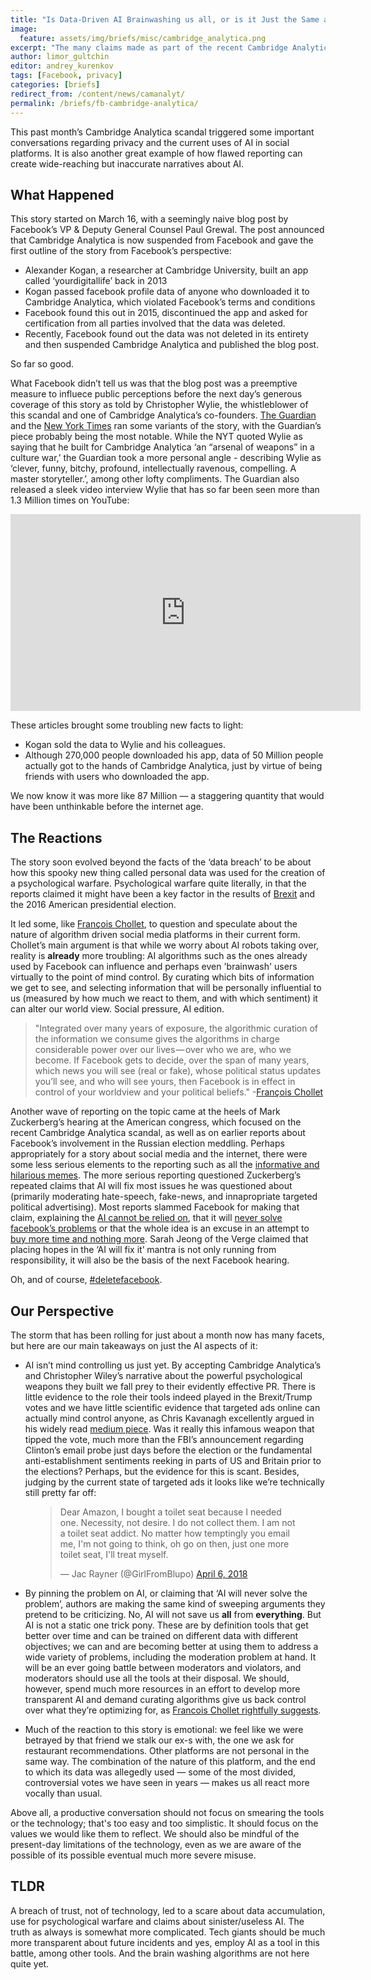 ```yaml
---
title: "Is Data-Driven AI Brainwashing us all, or is it Just the Same as Good ol' Marketing?"
image:
  feature: assets/img/briefs/misc/cambridge_analytica.png
excerpt: "The many claims made as part of the recent Cambridge Analytica & Facebook scandal, reviewed"
author: limor_gultchin
editor: andrey_kurenkov
tags: [Facebook, privacy]
categories: [briefs]
redirect_from: /content/news/camanalyt/
permalink: /briefs/fb-cambridge-analytica/
---
```

This past month’s Cambridge Analytica scandal triggered some important conversations regarding privacy and the current uses of AI in social platforms. It is also another great example of how flawed reporting can create wide-reaching but inaccurate narratives about AI. 

## What Happened
This story started on March 16, with a seemingly naive blog post by Facebook’s VP & Deputy General Counsel Paul Grewal. The post announced that Cambridge Analytica is now suspended from Facebook and gave the first outline of the story from Facebook’s perspective: 
* Alexander Kogan, a researcher at Cambridge University, built an app called ‘yourdigitallife’ back in 2013
* Kogan passed facebook profile data of anyone who downloaded it to Cambridge Analytica, which violated Facebook’s terms and conditions
* Facebook found this out in 2015, discontinued the app and asked for certification from all parties involved that the data was deleted. 
* Recently, Facebook found out the data was not deleted in its entirety and then suspended Cambridge Analytica and published the blog post.  

So far so good.

What Facebook didn’t tell us was that the blog post was a preemptive measure to influece public perceptions before the next day’s generous coverage of this story as told by Christopher Wylie, the whistleblower of this scandal and one of Cambridge Analytica’s co-founders. [The Guardian](https://www.theguardian.com/news/2018/mar/17/data-war-whistleblower-christopher-wylie-faceook-nix-bannon-trump) and the [New York Times](https://www.nytimes.com/2018/03/17/us/politics/cambridge-analytica-trump-campaign.html#) ran some variants of the story, with the Guardian’s piece probably being the most notable. While the NYT quoted Wylie as saying that he built for Cambridge Analytica ‘an “arsenal of weapons” in a culture war,’ the Guardian took a more personal angle - describing Wylie as ‘clever, funny, bitchy, profound, intellectually ravenous, compelling. A master storyteller.’, among other lofty compliments. The Guardian also released a sleek video interview Wylie that has so far been seen more than 1.3 Million times on YouTube:

<iframe width="560" height="315" src="https://www.youtube.com/embed/FXdYSQ6nu-M" frameborder="0" allow="autoplay; encrypted-media" allowfullscreen></iframe>

These articles brought some troubling new facts to light:
* Kogan sold the data to Wylie and his colleagues. 
* Although 270,000 people downloaded his app, data of 50 Million people actually got to the hands of Cambridge Analytica, just by virtue of being friends with users who downloaded the app. 

We now know it was more like 87 Million — a staggering quantity that would have been unthinkable before the internet age.


## The Reactions
The story soon evolved beyond the facts of the ‘data breach’ to be about how this spooky new thing called personal data was used for the creation of a psychological warfare. Psychological warfare quite literally, in that the reports claimed it might have been a key factor in the results of [Brexit](https://en.wikipedia.org/wiki/Brexit) and the 2016 American presidential election. 

It led some, like [François Chollet](https://medium.com/@francois.chollet/what-worries-me-about-ai-ed9df072b704), to question and speculate about the nature of algorithm driven social media platforms in their current form. Chollet’s main argument is that while we worry about AI robots taking over, reality is **already** more troubling: AI algorithms such as the ones already used by Facebook can influence and perhaps even 'brainwash' users virtually to the point of mind control. By curating which bits of information we get to see, and selecting information that will be personally influential to us (measured by how much we react to them, and with which sentiment) it can alter our world view. Social pressure, AI edition.

> "Integrated over many years of exposure, the algorithmic curation of the information we consume gives the algorithms in charge considerable power over our lives — over who we are, who we become. If Facebook gets to decide, over the span of many years, which news you will see (real or fake), whose political status updates you’ll see, and who will see yours, then Facebook is in effect in control of your worldview and your political beliefs." -[François Chollet](https://medium.com/@francois.chollet/what-worries-me-about-ai-ed9df072b704)

Another wave of reporting on the topic came at the heels of Mark Zuckerberg’s hearing at the American congress, which focused on the recent Cambridge Analytica scandal, as well as on earlier reports about Facebook’s involvement in the Russian election meddling. Perhaps appropriately for a story about social media and the internet, there were some less serious elements to the reporting such as all the [informative and hilarious memes](http://www.bbc.co.uk/news/newsbeat-43722444). The more serious reporting questioned Zuckerberg’s repeated claims that AI will fix most issues he was questioned about (primarily moderating hate-speech, fake-news, and innapropriate targeted political advertising). Most reports slammed Facebook for making that claim, explaining the [AI cannot be relied on](https://www.washingtonpost.com/news/the-switch/wp/2018/04/11/ai-will-solve-facebooks-most-vexing-problems-mark-zuckerberg-says-just-dont-ask-when-or-how/), that it will [never solve facebook’s problems](https://www.buzzfeed.com/daveyalba/mark-zuckerberg-artificial-intelligence-facebook-content-pro) or that the whole idea is an excuse in an attempt to [buy more time and nothing more](https://www.theverge.com/2018/4/13/17235042/facebook-mark-zuckerberg-ai-artificial-intelligence-excuse-congress-hearings). Sarah Jeong of the Verge claimed that placing hopes in the ‘AI will fix it’ mantra is not only running from responsibility, it will also be the basis of the next Facebook hearing.

Oh, and of course, [#deletefacebook](https://twitter.com/hashtag/deletefacebook).


## Our Perspective
The storm that has been rolling for just about a month now has many facets, but here are our main takeaways on just the AI aspects of it:

* AI isn’t mind controlling us just yet. By accepting Cambridge Analytica’s and Christopher Wiley’s narrative about the powerful psychological weapons they built we fall prey to their evidently effective PR. There is little evidence to the role their tools indeed played in the Brexit/Trump votes and we have little scientific evidence that targeted ads online can actually mind control anyone, as Chris Kavanagh excellently argued in his widely read [medium piece](https://medium.com/@CKava/why-almost-everything-reported-about-the-cambridge-analytica-facebook-hacking-controversy-is-db7f8af2d042). Was it really this infamous weapon that tipped the vote, much more than the FBI’s announcement regarding Clinton’s email probe just days before the election or the fundamental anti-establishment sentiments reeking in parts of US and Britain prior to the elections? Perhaps, but the evidence for this is scant. Besides, judging by the current state of targeted ads it looks like we’re technically still pretty far off:
<figure>
<blockquote class="twitter-tweet" data-lang="en"><p lang="en" dir="ltr">Dear Amazon, I bought a toilet seat because I needed one. Necessity, not desire. I do not collect them. I am not a toilet seat addict. No matter how temptingly you email me, I&#39;m not going to think, oh go on then, just one more toilet seat, I&#39;ll treat myself.</p>&mdash; Jac Rayner (@GirlFromBlupo) <a href="https://twitter.com/GirlFromBlupo/status/982156453396996096?ref_src=twsrc%5Etfw">April 6, 2018</a></blockquote>
<script async src="https://platform.twitter.com/widgets.js" charset="utf-8"></script>
</figure>

* By pinning the problem on AI, or claiming that ‘AI will never solve the problem’, authors are making the same kind of sweeping arguments they pretend to be criticizing. No, AI will not save us **all** from **everything**. But AI is not a static one trick pony. These are by definition tools that get better over time and can be trained on different data with different objectives; we can and are becoming better at using them to address a wide variety of problems, including the moderation problem at hand. It will be an ever going battle between moderators and violators, and moderators should use all the tools at their disposal. We should, however, spend much more resources in an effort to develop more transparent AI and demand curating algorithms give us back control over what they’re optimizing for, as [Francois Chollet rightfully suggests](https://medium.com/@francois.chollet/what-worries-me-about-ai-ed9df072b704).  

* Much of the reaction to this story is emotional: we feel like we were betrayed by that friend we stalk our ex-s with, the one we ask for restaurant recommendations. Other platforms are not personal in the same way. The combination of the nature of this platform, and the end to which its data was allegedly used — some of the most divided, controversial votes we have seen in years — makes us all react more vocally than usual.

Above all, a productive conversation should not focus on smearing the tools or the technology; that's too easy and too simplistic. It should focus on the values we would like them to reflect. We should also be mindful of the present-day limitations of the technology, even as we are aware of the possible of its possible eventual much more severe misuse.

## TLDR
A breach of trust, not of technology, led to a scare about data accumulation, use for psychological warfare and claims about sinister/useless AI. The truth as always is somewhat more complicated. Tech giants should be much more transparent about future incidents and yes, employ AI as a tool in this battle, among other tools. And the brain washing algorithms are not here quite yet.
